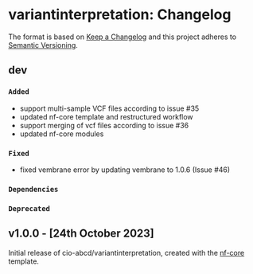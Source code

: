 # variantinterpretation: Changelog

The format is based on [Keep a Changelog](https://keepachangelog.com/en/1.0.0/)
and this project adheres to [Semantic Versioning](https://semver.org/spec/v2.0.0.html).

## dev

### `Added`

- support multi-sample VCF files according to issue #35
- updated nf-core template and restructured workflow
- support merging of vcf files according to issue #36
- updated nf-core modules

### `Fixed`

- fixed vembrane error by updating vembrane to 1.0.6 (Issue #46)

### `Dependencies`

### `Deprecated`

## v1.0.0 - [24th October 2023]

Initial release of cio-abcd/variantinterpretation, created with the [nf-core](https://nf-co.re/) template.
